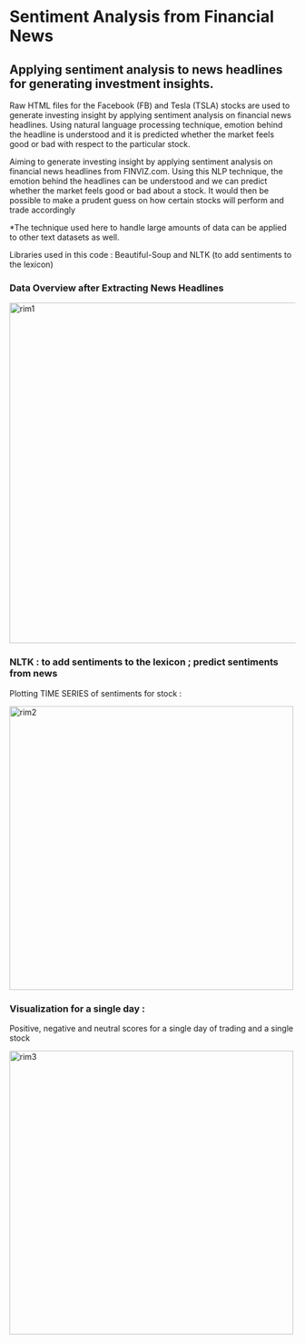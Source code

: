 # Sentiment Analysis from Financial News

## Applying sentiment analysis to news headlines for generating investment insights.

Raw HTML files for the Facebook (FB) and Tesla (TSLA) stocks are used to generate investing insight by applying sentiment analysis on financial news headlines. Using natural language processing technique, emotion behind the headline is understood and it is predicted whether the market feels good or bad with respect to the particular stock.

Aiming to generate investing insight by applying sentiment analysis on financial news headlines from FINVIZ.com. Using this NLP technique, the emotion behind the headlines can be understood and we can predict whether the market feels good or bad about a stock. It would then be possible to make a prudent guess on how certain stocks will perform and trade accordingly

*The technique used here to handle large amounts of data can be applied to other text datasets as well.

Libraries used in this code : Beautiful-Soup and NLTK (to add sentiments to the lexicon)

### Data Overview after Extracting News Headlines

<img src="https://github.com/Ssanyachetwani/Sentiment-Analysis-for-Financial-News/blob/main/rim/rim1.png" alt="rim1" width="600"/>

### NLTK : to add sentiments to the lexicon ; predict sentiments from news

Plotting TIME SERIES of sentiments for stock : 

<img src="https://github.com/Ssanyachetwani/Sentiment-Analysis-for-Financial-News/blob/main/rim/rim2.png" alt="rim2" width="500"/>

### Visualization for a single day :

Positive, negative and neutral scores for a single day of trading and a single stock

<img src="https://github.com/Ssanyachetwani/Sentiment-Analysis-for-Financial-News/blob/main/rim/rim3.png" alt="rim3" width="500"/>


